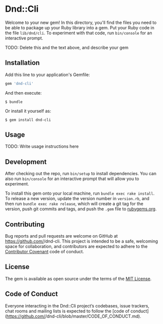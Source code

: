 # Dnd::Cli

Welcome to your new gem! In this directory, you'll find the files you need to be able to package up your Ruby library into a gem. Put your Ruby code in the file `lib/dnd/cli`. To experiment with that code, run `bin/console` for an interactive prompt.

TODO: Delete this and the text above, and describe your gem

## Installation

Add this line to your application's Gemfile:

```ruby
gem 'dnd-cli'
```

And then execute:

    $ bundle

Or install it yourself as:

    $ gem install dnd-cli

## Usage

TODO: Write usage instructions here

## Development

After checking out the repo, run `bin/setup` to install dependencies. You can also run `bin/console` for an interactive prompt that will allow you to experiment.

To install this gem onto your local machine, run `bundle exec rake install`. To release a new version, update the version number in `version.rb`, and then run `bundle exec rake release`, which will create a git tag for the version, push git commits and tags, and push the `.gem` file to [rubygems.org](https://rubygems.org).

## Contributing

Bug reports and pull requests are welcome on GitHub at https://github.com/<github username>/dnd-cli. This project is intended to be a safe, welcoming space for collaboration, and contributors are expected to adhere to the [Contributor Covenant](http://contributor-covenant.org) code of conduct.

## License

The gem is available as open source under the terms of the [MIT License](https://opensource.org/licenses/MIT).

## Code of Conduct

Everyone interacting in the Dnd::Cli project’s codebases, issue trackers, chat rooms and mailing lists is expected to follow the [code of conduct](https://github.com/<github username>/dnd-cli/blob/master/CODE_OF_CONDUCT.md).
